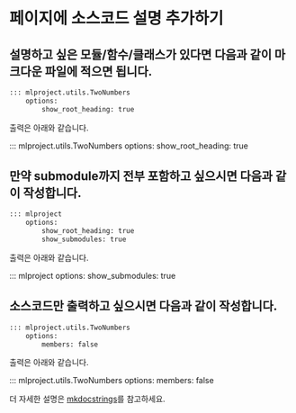 # 페이지에 소스코드 설명 추가하기

## 설명하고 싶은 모듈/함수/클래스가 있다면 다음과 같이 마크다운 파일에 적으면 됩니다.

```md
::: mlproject.utils.TwoNumbers
    options:
        show_root_heading: true
```

출력은 아래와 같습니다.

::: mlproject.utils.TwoNumbers
    options:
        show_root_heading: true



## 만약 submodule까지 전부 포함하고 싶으시면 다음과 같이 작성합니다.

```md
::: mlproject
    options:
        show_root_heading: true
        show_submodules: true
```

출력은 아래와 같습니다.

::: mlproject
    options:
        show_submodules: true


## 소스코드만 출력하고 싶으시면 다음과 같이 작성합니다.

```md
::: mlproject.utils.TwoNumbers
    options:
        members: false
```

출력은 아래와 같습니다.

::: mlproject.utils.TwoNumbers
    options:
        members: false


더 자세한 설명은 [mkdocstrings](https://mkdocstrings.github.io/usage/)를 참고하세요.



